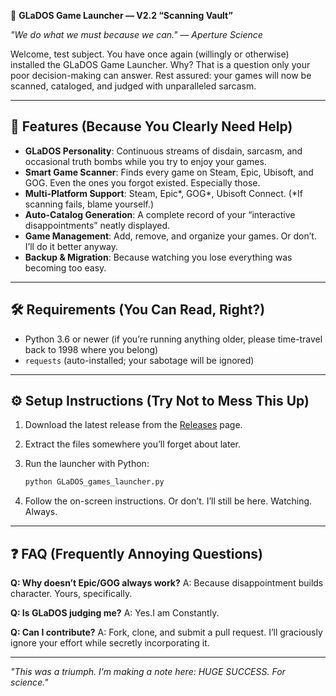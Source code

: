 🤖 **GLaDOS Game Launcher — V2.2 “Scanning Vault”**

*"We do what we must because we can." — Aperture Science*

Welcome, test subject. You have once again (willingly or otherwise) installed the GLaDOS Game Launcher. Why? That is a question only your poor decision-making can answer. Rest assured: your games will now be scanned, cataloged, and judged with unparalleled sarcasm.

---

## 🧪 Features (Because You Clearly Need Help)

* **GLaDOS Personality**: Continuous streams of disdain, sarcasm, and occasional truth bombs while you try to enjoy your games.
* **Smart Game Scanner**: Finds every game on Steam, Epic, Ubisoft, and GOG. Even the ones you forgot existed. Especially those.
* **Multi-Platform Support**: Steam, Epic*, GOG*, Ubisoft Connect. (*If scanning fails, blame yourself.)
* **Auto-Catalog Generation**: A complete record of your “interactive disappointments” neatly displayed.
* **Game Management**: Add, remove, and organize your games. Or don’t. I’ll do it better anyway.
* **Backup & Migration**: Because watching you lose everything was becoming too easy.

---

## 🛠️ Requirements (You Can Read, Right?)

* Python 3.6 or newer (if you’re running anything older, please time-travel back to 1998 where you belong)
* `requests` (auto-installed; your sabotage will be ignored)

---

## ⚙️ Setup Instructions (Try Not to Mess This Up)

1. Download the latest release from the [Releases](https://github.com/be-smiley2/glados_game_launcher/releases) page.
2. Extract the files somewhere you’ll forget about later.
3. Run the launcher with Python:

   ```sh
   python GLaDOS_games_launcher.py
   ```
4. Follow the on-screen instructions. Or don’t. I’ll still be here. Watching. Always.

---

## ❓ FAQ (Frequently Annoying Questions)

**Q: Why doesn’t Epic/GOG always work?**
A: Because disappointment builds character. Yours, specifically.

**Q: Is GLaDOS judging me?**
A: Yes.I am Constantly. 

**Q: Can I contribute?**
A: Fork, clone, and submit a pull request. I’ll graciously ignore your effort while secretly incorporating it.

---

*"This was a triumph. I’m making a note here: HUGE SUCCESS. For science."*

